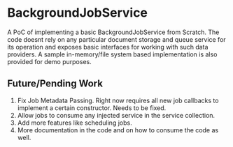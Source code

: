 # BackgroundJobService

A PoC of implementing a basic BackgroundJobService from Scratch. The code doesnt rely on any particular document storage and queue service for its operation and exposes basic interfaces for working with such data providers. A sample in-memory/file system based implementation is also provided for demo purposes.

## Future/Pending Work

1. Fix Job Metadata Passing. Right now requires all new job callbacks to implement a certain constructor. Needs to be fixed.
2. Allow jobs to consume any injected service in the service collection.
3. Add more features like scheduling jobs.
4. More documentation in the code and on how to consume the code as well.
